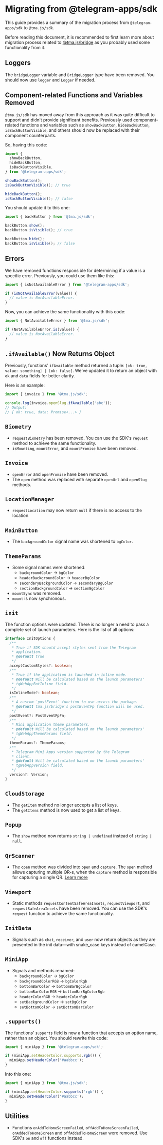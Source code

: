 # Migrating from @telegram-apps/sdk

This guide provides a summary of the migration process from `@telegram-apps/sdk` to `@tma.js/sdk`.

Before reading this document, it is recommended to first learn more about migration process related
to [@tma.js/bridge](../tma-js-bridge/migrate-from-telegram-apps.md) as you probably used some functionality from it.

## Loggers

The `bridgeLogger` variable and `BridgeLogger` type have been removed. You should now use `logger` and `Logger` if
needed.

## Component-related Functions and Variables Removed

`@tma.js/sdk` has moved away from this approach as it was quite difficult to support and didn't provide significant
benefits. Previously used component-related functions and variables such as `showBackButton`, `hideBackButton`,
`isBackButtonVisible`, and others should now be replaced with their component counterparts.

So, having this code:

```typescript
import {
  showBackButton,
  hideBackButton,
  isBackButtonVisible,
} from '@telegram-apps/sdk';

showBackButton();
isBackButtonVisible(); // true

hideBackButton();
isBackButtonVisible(); // false
```

You should update it to this one:

```typescript
import { backButton } from '@tma.js/sdk';

backButton.show();
backButton.isVisible(); // true

backButton.hide();
backButton.isVisible(); // false
```

## Errors

We have removed functions responsible for determining if a value is a specific error. Previously, you could use them
like this:

```typescript
import { isNotAvailableError } from '@telegram-apps/sdk';

if (isNotAvailableError(value)) {
  // value is NotAvailableError.
}
```

Now, you can achieve the same functionality with this code:

```typescript
import { NotAvailableError } from '@tma.js/sdk';

if (NotAvailableError.is(value)) {
  // value is NotAvailableError.
}
```

## `.ifAvailable()` Now Returns Object

Previously, functions' `ifAvailable` method returned a tuple: `[ok: true, value: something] | [ok: false]`. We've
updated it to return an object with `ok` and `data` fields for better clarity.

Here is an example:

```typescript
import { invoice } from '@tma.js/sdk';

console.log(invoice.openSlug.ifAvailable('abc'));
// Output:
// { ok: true, data: Promise<...> }
```

## `Biometry`

- `requestBiometry` has been removed. You can use the SDK's `request` method to achieve the same functionality.
- `isMounting`, `mountError`, and `mountPromise` have been removed.

## `Invoice`

- `openError` and `openPromise` have been removed.
- The `open` method was replaced with separate `openUrl` and `openSlug` methods.

## `LocationManager`

- `requestLocation` may now return `null` if there is no access to the location.

## `MainButton`

- The `backgroundColor` signal name was shortened to `bgColor`.

## `ThemeParams`

- Some signal names were shortened:
  - `backgroundColor` → `bgColor`
  - `headerBackgroundColor` → `headerBgColor`
  - `secondaryBackgroundColor` → `secondaryBgColor`
  - `sectionBackgroundColor` → `sectionBgColor`
- `mountSync` was removed.
- `mount` is now synchronous.

## `init`

The function options were updated. There is no longer a need to pass a complete set of launch parameters. Here is the
list of all options:

```typescript
interface InitOptions {
  /**
   * True if SDK should accept styles sent from the Telegram
   * application.
   * @default true
   */
  acceptCustomStyles?: boolean;
  /**
   * True if the application is launched in inline mode.
   * @default Will be calculated based on the launch parameters'
   * tgWebAppBotInline field.
   */
  isInlineMode?: boolean;
  /**
   * A custom `postEvent` function to use across the package.
   * @default tma.js/bridge's postEventFp function will be used.
   */
  postEvent?: PostEventFpFn;
  /**
   * Mini application theme parameters.
   * @default Will be calculated based on the launch parameters'
   * tgWebAppThemeParams field.
   */
  themeParams?: ThemeParams;
  /**
   * Telegram Mini Apps version supported by the Telegram
   * client.
   * @default Will be calculated based on the launch parameters'
   * tgWebAppVersion field.
   */
  version?: Version;
}
```

## `CloudStorage`

- The `getItem` method no longer accepts a list of keys.
- The `getItems` method is now used to get a list of keys.

## `Popup`

- The `show` method now returns `string | undefined` instead of `string | null`.

## `QrScanner`

- The `open` method was divided into `open` and `capture`. The `open` method allows capturing multiple QR-s, when
  the `capture` method is responsible for capturing a single QR. [Learn more](./features/qr-scanner.md)

## `Viewport`

- Static methods `requestContentSafeAreaInsets`, `requestViewport`, and `requestSafeAreaInsets` have been removed. You
  can use the SDK's `request` function to achieve the same functionality.

## `InitData`

- Signals such as `chat`, `receiver`, and `user` now return objects as they are presented in the init data—with
  snake_case keys instead of camelCase.

## `MiniApp`

- Signals and methods renamed:
  - `backgroundColor` → `bgColor`
  - `backgroundColorRGB` → `bgColorRgb`
  - `bottomBarColor` → `bottomBarBgColor`
  - `bottomBarColorRGB` → `bottomBarBgColorRgb`
  - `headerColorRGB` → `headerColorRgb`
  - `setBackgroundColor` → `setBgColor`
  - `setBottomColor` → `setBottomBarColor`

## `.supports()`

The functions' `supports` field is now a function that accepts an option name, rather than an object. You should rewrite
this code:

```typescript
import { miniApp } from '@telegram-apps/sdk';

if (miniApp.setHeaderColor.supports.rgb()) {
  miniApp.setHeaderColor('#aabbcc');
}
```

Into this one:

```typescript
import { miniApp } from '@tma.js/sdk';

if (miniApp.setHeaderColor.supports('rgb')) {
  miniApp.setHeaderColor('#aabbcc');
}
```

## Utilities

- Functions `onAddToHomeScreenFailed`, `offAddToHomeScreenFailed`, `onAddedToHomeScreen` and `offAddedToHomeScreen`
  were removed. Use SDK's `on` and `off` functions instead.